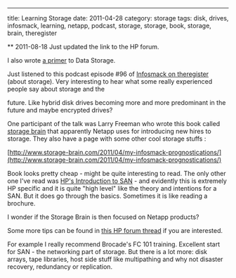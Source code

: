 ---
title: Learning Storage
date: 2011-04-28
category: storage
tags: disk, drives, infosmack, learning, netapp, podcast, storage, storage, book, storage, brain, theregister

\*\* 2011-08-18 Just updated the link to the HP forum.

I also wrote [a primer](http://www.guldmyr.com/blog/san-primer-introduction-to-san/ "guldmyr.com") to Data Storage.

Just listened to this podcast episode #96 of [Infosmack on theregister](http://www.theregister.co.uk/2011/04/26/infosmack_enterprise_tech_podcast_episode_96/ "on theregister - infosmack ep 96") (about storage). Very interesting to hear what some really experienced people say about storage and the

future. Like hybrid disk drives becoming more and more predominant in the future and maybe encrypted drives?

One participant of the talk was Larry Freeman who wrote this book called [storage brain](http://www.amazon.co.uk/Evolution-Storage-Brain-Larry-Freeman/dp/1451577648?&camp=2842&linkCode=wsw&tag=rhsearch-21&creative=14384 "storage brain on amazon.co.uk") that apparently Netapp uses for introducing new hires to storage. They also have a page with some other cool storage stuffs :

[http://www.storage-brain.com/2011/04/my-infosmack-prognostications/](http://www.storage-brain.com/2011/04/my-infosmack-prognostications/)

Book looks pretty cheap - might be quite interesting to read. The only other one I've read was [HP's Introduction to SAN](http://www.amazon.com/Storage-data-information-systems-Wilkes/dp/1424317312/ref=sr_1_7?s=books&ie=UTF8&qid=1302630949&sr=1-7 "on amazon") - and evidently this is extremely HP specific and it is quite "high level" like the theory and intentions for a SAN. But it does go through the basics. Sometimes it is like reading a brochure.

I wonder if the Storage Brain is then focused on Netapp products?

Some more tips can be found in [this HP forum thread](http://h30499.www3.hp.com/t5/Training-Education/is-there-any-doc-link-to-read-this-this-thing-in-my-own-I-am/m-p/5279244/message-uid/5279244#U5279244 "hp forum thread") if you are interested.

For example I really recommend Brocade's FC 101 training. Excellent start for SAN - the networking part of storage. But there is a lot more: disk arrays, tape libraries, host side stuff like multipathing and why not disaster recovery, redundancy or replication.
